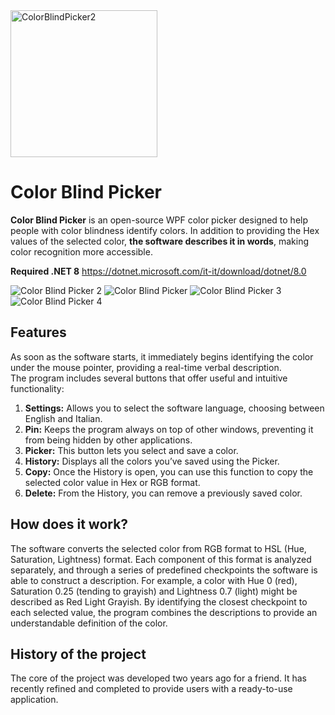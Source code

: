 <img width="235" alt="ColorBlindPicker2" src="https://github.com/user-attachments/assets/378caee0-4570-4b7b-ac7d-510725775eee" />

# Color Blind Picker

**Color Blind Picker** is an open-source WPF color picker designed to help people with color blindness identify colors. In addition to providing the Hex values of the selected color, **the software describes it in words**, making color recognition more accessible.

**Required .NET 8**
https://dotnet.microsoft.com/it-it/download/dotnet/8.0

![Color Blind Picker 2](https://github.com/user-attachments/assets/5e6a501b-f63d-4124-9849-a8a3fc7d8b44) ![Color Blind Picker](https://github.com/user-attachments/assets/0ce12a56-1040-4917-b03b-8e8554b6d1c7)
![Color Blind Picker 3](https://github.com/user-attachments/assets/0197ae5e-1087-41b6-9cfc-8e06db751ea7) ![Color Blind Picker 4](https://github.com/user-attachments/assets/beb79173-14ff-447e-849b-a27d67a72f8b)
## Features  
As soon as the software starts, it immediately begins identifying the color under the mouse pointer, providing a real-time verbal description.  
The program includes several buttons that offer useful and intuitive functionality:  

1. **Settings:** Allows you to select the software language, choosing between English and Italian.  
2. **Pin:** Keeps the program always on top of other windows, preventing it from being hidden by other applications.  
3. **Picker:** This button lets you select and save a color.  
4. **History:** Displays all the colors you’ve saved using the Picker.  
5. **Copy:** Once the History is open, you can use this function to copy the selected color value in Hex or RGB format.  
6. **Delete:** From the History, you can remove a previously saved color.  

## How does it work?
The software converts the selected color from RGB format to HSL (Hue, Saturation, Lightness) format. Each component of this format is analyzed separately, and through a series of predefined checkpoints the software is able to construct a description. For example, a color with Hue 0 (red), Saturation 0.25 (tending to grayish) and Lightness 0.7 (light) might be described as Red Light Grayish. By identifying the closest checkpoint to each selected value, the program combines the descriptions to provide an understandable definition of the color.

## History of the project
The core of the project was developed two years ago for a friend. It has recently refined and completed to provide users with a ready-to-use application.
